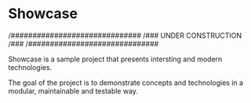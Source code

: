 # Showcase

/##############################
/###   UNDER CONSTRUCTION  /###
/##############################


Showcase is a sample project that presents intersting and modern technologies.

The goal of the project is to demonstrate concepts and technologies in a modular, maintainable and testable way.


